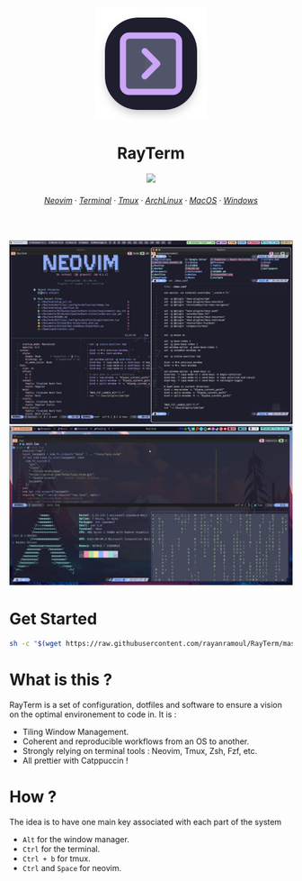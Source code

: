 <div align="center">
 
<img width="200" src="https://github.com/rayanramoul/RayTerm/blob/master/assets/logo.png?raw=true">
</img>
<h1>RayTerm</h1>
<img src="https://raw.githubusercontent.com/catppuccin/catppuccin/main/assets/palette/macchiato.png" width="400" />
<h6 align="center">
  <a href="https://github.com/rayanramoul/RayTerm/blob/master/docs/Neovim">Neovim</a>
  ·
  <a href="https://github.com/rayanramoul/RayTerm/blob/master/docs/Terminal">Terminal</a>
  ·
  <a href="https://github.com/rayanramoul/RayTerm/blob/master/docs/Tmux">Tmux</a>
  ·
  <a href="https://github.com/rayanramoul/RayTerm/blob/master/docs/ArchLinux">ArchLinux</a>
  ·
  <a href="https://github.com/rayanramoul/RayTerm/blob/master/docs/MacOS">MacOS</a>
  ·
  <a href="https://github.com/rayanramoul/RayTerm/blob/master/docs/Windows">Windows</a>
</h6>

&nbsp;

 <img src="https://github.com/rayanramoul/RayTerm/blob/master/assets/macos_preview.png?raw=true" alt="RayTerm" width="600">
  </img>

   <img src="https://github.com/rayanramoul/RayTerm/blob/master/assets/windows_preview.png?raw=true" alt="RayTerm" width="600">
  </img>

</div>

# Get Started

```bash
sh -c "$(wget https://raw.githubusercontent.com/rayanramoul/RayTerm/master/install.sh -O -)"
```

# What is this ?
RayTerm is a set of configuration, dotfiles and software to ensure a vision on the optimal environement to code in.
It is :
- Tiling Window Management.
- Coherent and reproducible workflows from an OS to another.
- Strongly relying on terminal tools : Neovim, Tmux, Zsh, Fzf, etc.
- All prettier with Catppuccin !

# How ?
The idea is to have one main key associated with each part of the system 
- `Alt` for the window manager.
- `Ctrl` for the terminal.
- `Ctrl + b` for tmux.
- `Ctrl` and `Space` for neovim.

